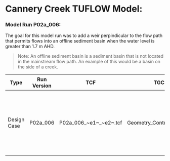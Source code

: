 # Cannery Creek TUFLOW Model:
### Model Run P02a_006:

The goal for this model run was to add a weir perpindicular to the flow path that permits flows into an offline sediment basin when the water level is greater than 1.7 m AHD.
> Note: An offline sediment basin is a sediment basin that is not located in the mainstream flow path. An example of this would be a basin on the side of a creek. 
> 
Type | Run Version | TCF | TGC | Comment | 
--- | --- | --- | --- | --- | 
Design Case | P02a_006 | P02a_006_~e1~_~e2~.tcf | Geometry_Control_004.tgc | Added weir based off terrain level boundary of 1.7m AHD called **2d_zsh_De04_R.shp**. A 2d_po line was implemented on the edges of the weir to derived the Q , V and H parameters.


